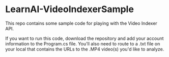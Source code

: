 # LearnAI-VideoIndexerSample
This repo contains some sample code for playing with the Video Indexer API.  

If you want to run this code, download the repository and add your account information to the Program.cs file. You'll also need to route to a .txt file on your local that contains the URLs to the .MP4 video(s) you'd like to analyze.
